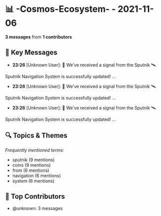 # 📊 -Cosmos-Ecosystem- - 2021-11-06
**3 messages** from **1 contributors**

## 💬 Key Messages
- **23:26** [Unknown User]: 📡 We've received a signal from the Sputnik 🛰

Sputnik Navigation System is successfully updated!
...
- **23:26** [Unknown User]: 📡 We've received a signal from the Sputnik 🛰

Sputnik Navigation System is successfully updated!
...
- **23:26** [Unknown User]: 📡 We've received a signal from the Sputnik 🛰

Sputnik Navigation System is successfully updated!
...

## 🔍 Topics & Themes
*Frequently mentioned terms:*
- sputnik (9 mentions)
- coins (9 mentions)
- from (6 mentions)
- navigation (6 mentions)
- system (6 mentions)

## 👥 Top Contributors
- @unknown: 3 messages